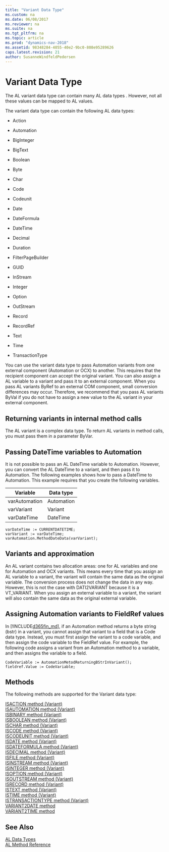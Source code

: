 ```yaml
---
title: "Variant Data Type"
ms.custom: na
ms.date: 06/08/2017
ms.reviewer: na
ms.suite: na
ms.tgt_pltfrm: na
ms.topic: article
ms.prod: "dynamics-nav-2018"
ms.assetid: 98348284-4055-40e2-9bc0-808e95289626
caps.latest.revision: 21
author: SusanneWindfeldPedersen
---
```

# Variant Data Type
The AL variant data type can contain many AL data types <!--NAV or any variants from OCX and Automation objects-->. However, not all these values can be mapped to AL values. 
<!-- For more information, see [Using COM Technologies in Microsoft Dynamics NAV](../../dynamics-nav/Using-COM-Technologies-in-Microsoft-Dynamics-NAV.md). --> 

 The variant data type can contain the following AL data types:  

-   Action  

-   Automation  

-   BigInteger  

-   BigText  

-   Boolean  

-   Byte  

-   Char  

-   Code  

-   Codeunit  

-   Date  

-   DateFormula  

-   DateTime  

-   Decimal  

-   Duration  

-   FilterPageBuilder  

-   GUID  

-   InStream  

-   Integer  

-   Option  

-   OutStream  

-   Record  

-   RecordRef  

-   Text  

-   Time  

-   TransactionType  

 You can use the variant data type to pass Automation variants from one external component (Automation or OCX) to another. This requires that the recipient component can accept the original variant. You can also assign a AL variable to a variant and pass it to an external component. When you pass AL variants ByRef to an external COM component, small conversion differences may occur. Therefore, we recommend that you pass AL variants ByVal if you do not have to assign a new value to the AL variant in your external component.  

## Returning variants in internal method calls  
 The AL variant is a complex data type. To return AL variants in method calls, you must pass them in a parameter ByVar.  

## Passing DateTime variables to Automation  
 It is not possible to pass an AL DateTime variable to Automation. However, you can convert the AL DateTime to a variant, and then pass it to Automation. The following examples shows how to pass a DateTime to Automation. This example requires that you create the following variables.  

|Variable|Data type|  
|--------------|---------------|  
|varAutomation|Automation|  
|varVariant|Variant|  
|varDateTime|DateTime|  

```  
varDateTime := CURRENTDATETIME;  
varVariant := varDateTime;  
varAutomation.MethodDateData(varVariant);  
```  

## Variants and approximation  
 An AL variant contains two allocation areas: one for AL variables and one for Automation and OCX variants. This means every time that you assign an AL variable to a variant, the variant will contain the same data as the original variable. The conversion process does not change the data in any way. However, this is not the case with DATI2VARIANT because it is a VT_VARIANT. When you assign an external variable to a variant, the variant will also contain the same data as the original external variable.  

  
## Assigning Automation variants to FieldRef values  
 In [!INCLUDE[d365fin_md](../includes/d365fin_md.md)], if an Automation method returns a byte string (bstr) in a variant, you cannot assign that variant to a field that is a Code data type. Instead, you must first assign the variant to a code variable, and then assign the code variable to the FieldRef value. For example, the following code assigns a variant from an Automation method to a variable, and then assigns the variable to a field.  
  
```  
CodeVariable := AutomationMetodReturningBStrInVariant();  
fieldref.Value := CodeVariable;  
```  
## Methods
The following methods are supported for the Variant data type:

[ISACTION method (Variant)](../methods/devenv-isaction-method-variant.md)   
[ISAUTOMATION method (Variant)](../methods/devenv-isautomation-method-variant.md)   
[ISBINARY method (Variant)](../methods/devenv-isbinary-method-variant.md)   
[ISBOOLEAN method (Variant)](../methods/devenv-isboolean-method-variant.md)   
[ISCHAR method (Variant)](../methods/devenv-ischar-method-variant.md)   
[ISCODE method (Variant)](../methods/devenv-iscode-method-variant.md)   
[ISCODEUNIT method (Variant)](../methods/devenv-iscodeunit-method-variant.md)   
[ISDATE method (Variant)](../methods/devenv-isdate-method-variant.md)   
[ISDATEFORMULA method (Variant)](../methods/devenv-isdateformula-method-variant.md)   
[ISDECIMAL method (Variant)](../methods/devenv-isdecimal-method-variant.md)   
[ISFILE method (Variant)](../methods/devenv-isfile-method-variant.md)   
[ISINSTREAM method (Variant)](../methods/devenv-isinstream-method-variant.md)   
[ISINTEGER method (Variant)](../methods/devenv-isinteger-method-variant.md)   
[ISOPTION method (Variant)](../methods/devenv-isoption-method-variant.md)   
[ISOUTSTREAM method (Variant)](../methods/devenv-isoutstream-method-variant.md)   
[ISRECORD method (Variant)](../methods/devenv-isrecord-method-variant.md)   
[ISTEXT method (Variant)](../methods/devenv-istext-method-variant.md)   
[ISTIME method (Variant)](../methods/devenv-istime-method-variant.md)   
[ISTRANSACTIONTYPE method (Variant)](../methods/devenv-istransactiontype-method-variant.md)   
[VARIANT2DATE method](../methods/devenv-variant2date-method.md)   
[VARIANT2TIME method](../methods/devenv-variant2time-method.md)

## See Also  
[AL Data Types](devenv-al-data-types.md)  
[AL Method Reference](../methods/devenv-al-method-reference.md)  
 <!--NAV [DATI2VARIANT method](../methods/devenv-DATI2VARIANT-method.md)-->   
 